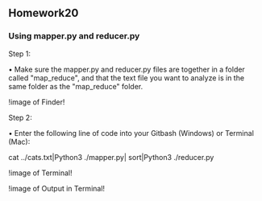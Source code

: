 ## Homework20

### Using mapper.py and reducer.py

Step 1:

• Make sure the mapper.py and reducer.py files are together in a folder called "map_reduce", and that the text file you want to 
analyze is in the same folder as the "map_reduce" folder.

!image of Finder!

Step 2:

• Enter the following line of code into your Gitbash (Windows) or Terminal (Mac):

cat ../cats.txt|Python3 ./mapper.py| sort|Python3 ./reducer.py

!image of Terminal!

!image of Output in Terminal!

